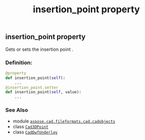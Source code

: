 ﻿---
title: insertion_point property
second_title: Aspose.CAD for Python via .NET API References
description: 
type: docs
weight: 260
url: /python-net/aspose.cad.fileformats.cad.cadobjects/caddwfunderlay/insertion_point/
is_root: false
---

## insertion_point property


Gets or sets the insertion point .
### Definition:
```python
@property
def insertion_point(self):
    ...
@insertion_point.setter
def insertion_point(self, value):
    ...
```

### See Also
* module [`aspose.cad.fileformats.cad.cadobjects`](../../)
* class [`Cad3DPoint`](/cad/python-net/aspose.cad.fileformats.cad.cadobjects/cad3dpoint)
* class [`CadDwfUnderlay`](/cad/python-net/aspose.cad.fileformats.cad.cadobjects/caddwfunderlay)
